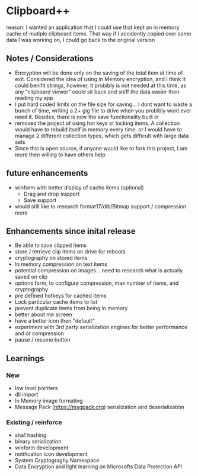 # Clipboard++

reason: I wanted an application that I could use that kept an in memory cache of mutiple clipboard items. That way if I accidently copied over some data I was working on, I could go back to the original version

## Notes / Considerations
* Encryption will be done only on the saving of the total item at time of exit. Considered the idea of using in Memory encryption, and I think it could benifit strings, however, it probibly is not needed at this time, as any "clipboard viewer" could sit back and sniff the data easier then reading my app
* I put hard coded limits on the file size for saving... I dont want to waste a bunch of time, writing a 2+ gig file to drive when you probibly wont ever need it. Besides, there is now the save functionality built in
* removed the project of using hot keys or locking items. A collection would have to rebuild itself in memory every time, or I would have to manage 2 different collection types, which gets difficult with large data sets
* Since this is open source, if anyone would like to fork this project, I am more then willing to have others help

## future enhancements

* winform with better display of cache items (optional)
  * Drag and drop support
  * Save support
* would still like to research format17/dib/Bitmap support / compression more

## Enhancements since inital release
* Be able to save clipped items
* store / retrieve clip items on drive for reboots
* cryptography on stored items
* In memory compression on text items
* potential compression on images... need to research what is actually saved on clip
* options form, to configure compression, max number of items, and cryptography
* pre defined hotkeys for cached items
* Lock particular cache items to list
* prevent duplicate items from being in memory
* better about me screen
* have a better icon then "default"
* experiment with 3rd party serialization engines for better performance and or compression
* pause / resume button

## Learnings

### New
* low level pointers
* dll import
* In Memory image formating
* Message Pack  (https://msgpack.org) serialization and deserialization


### Existing / reinforce
* sha1 hashing
* binary serialization
* winform development
* notification icon development
* System Cryptograghy Namespace
* Data Encryption and light learning on Microsofts Data Protection API
